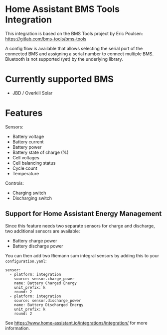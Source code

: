 # Home Assistant BMS Tools Integration
This integration is based on the BMS Tools project by Eric Poulsen: https://gitlab.com/bms-tools/bms-tools

A config flow is available that allows selecting the serial port of the connected BMS and assigning a serial number to connect multiple BMS.<br>
Bluetooth is not supported (yet) by the underlying library.

# Currently supported BMS
- JBD / Overkill Solar

# Features

Sensors:
- Battery voltage
- Battery current
- Battery power
- Battery state of charge (%)
- Cell voltages
- Cell balancing status
- Cycle count
- Temperature

Controls:
- Charging switch
- Discharging switch

## Support for Home Assistant Energy Management
Since this feature needs two separate sensors for charge and discharge, two additional sensors are available:
- Battery charge power
- Battery discharge power

You can then add two Riemann sum integral sensors by adding this to your `configuration.yaml`:
```
sensor:
  - platform: integration
    source: sensor.charge_power
    name: Battery Charged Energy
    unit_prefix: k
    round: 2
  - platform: integration
    source: sensor.discharge_power
    name: Battery Discharged Energy
    unit_prefix: k
    round: 2
```

See https://www.home-assistant.io/integrations/integration/ for more information.
